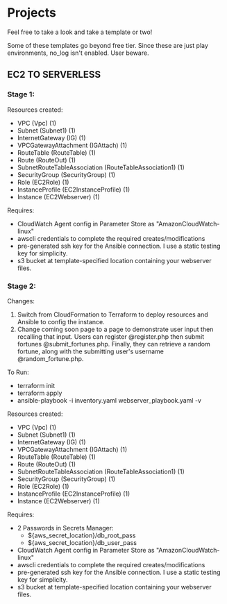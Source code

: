 # Projects

Feel free to take a look and take a template or two!

Some of these templates go beyond free tier. Since these are just play environments, no_log isn't enabled. User beware.

## EC2 TO SERVERLESS
### Stage 1:
Resources created:
- VPC (Vpc) (1)
- Subnet (Subnet1) (1)
- InternetGateway (IG) (1)
- VPCGatewayAttachment (IGAttach) (1)
- RouteTable (RouteTable) (1)
- Route (RouteOut) (1)
- SubnetRouteTableAssociation (RouteTableAssociation1) (1)
- SecurityGroup (SecurityGroup) (1)
- Role (EC2Role) (1)
- InstanceProfile (EC2InstanceProfile) (1)
- Instance (EC2Webserver) (1)

Requires:
- CloudWatch Agent config in Parameter Store as "AmazonCloudWatch-linux"
- awscli credentials to complete the required creates/modifications
- pre-generated ssh key for the Ansible connection. I use a static testing key for simplicity.
- s3 bucket at template-specified location containing your webserver files.

### Stage 2:
Changes: 
1. Switch from CloudFormation to Terraform to deploy resources and Ansible to config the instance.
2. Change coming soon page to a page to demonstrate user input then recalling that input. Users can register @register.php then submit fortunes @submit_fortunes.php. Finally, they can retrieve a random fortune, along with the submitting user's username @random_fortune.php.

To Run:
- terraform init
- terraform apply
- ansible-playbook -i inventory.yaml webserver_playbook.yaml -v

Resources created:
- VPC (Vpc) (1)
- Subnet (Subnet1) (1)
- InternetGateway (IG) (1)
- VPCGatewayAttachment (IGAttach) (1)
- RouteTable (RouteTable) (1)
- Route (RouteOut) (1)
- SubnetRouteTableAssociation (RouteTableAssociation1) (1)
- SecurityGroup (SecurityGroup) (1)
- Role (EC2Role) (1)
- InstanceProfile (EC2InstanceProfile) (1)
- Instance (EC2Webserver) (1)

Requires:
- 2 Passwords in Secrets Manager:
  - ${aws_secret_location}/db_root_pass
  - ${aws_secret_location}/db_user_pass
- CloudWatch Agent config in Parameter Store as "AmazonCloudWatch-linux"
- awscli credentials to complete the required creates/modifications
- pre-generated ssh key for the Ansible connection. I use a static testing key for simplicity.
- s3 bucket at template-specified location containing your webserver files.
